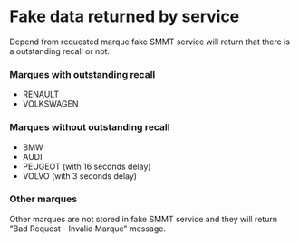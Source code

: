 # Fake data returned by service
Depend from requested marque fake SMMT service will return that there is a outstanding recall or not.

### Marques with outstanding recall

* RENAULT
* VOLKSWAGEN

### Marques without outstanding recall

* BMW
* AUDI
* PEUGEOT (with 16 seconds delay)
* VOLVO (with 3 seconds delay)

### Other marques
Other marques are not stored in fake SMMT service and they will return "Bad Request - Invalid Marque" message.
